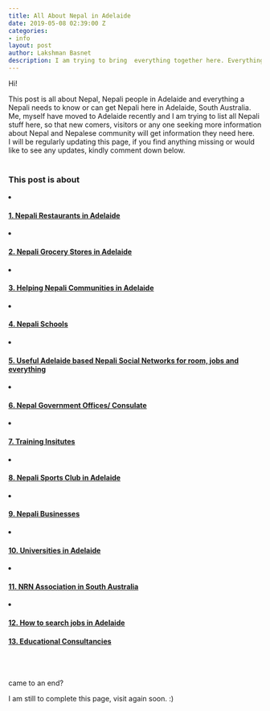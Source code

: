 ```yaml
---
title: All About Nepal in Adelaide
date: 2019-05-08 02:39:00 Z
categories:
- info
layout: post
author: Lakshman Basnet
description: I am trying to bring  everything together here. Everything about Nepal in Adelaide.Be it a Nepali restaurant, a community, businesses or grocery store.
---
```



Hi! 

This post is all about Nepal, Nepali people in Adelaide and everything a Nepali needs to know or can get Nepali here in Adelaide, South Australia.
<br>
Me, myself have moved to Adelaide recently and I am trying to list all Nepali stuff here, so that new comers, visitors or any one seeking more information about Nepal and Nepalese community will get information they need here.
<br>
I will be regularly updating this page, if you find anything missing or would like to see any updates, kindly comment down below.
<br>
<br>

<div class="row">
<div class="col-md-6 sm-5 xs-5 tableofcontent">
	<h3 class="rhre">This post is about</h3>
	<li class="hre"><a href="#restaurants"><h4>1. Nepali Restaurants in Adelaide</h4></a></li>
	<li class="hre"><a href="#grocery-stores"><h4>2. Nepali Grocery Stores in Adelaide</h4></a></li>
	<li class="hre"><a href="#communties"><h4>3. Helping Nepali Communities in Adelaide</h4></a></li>
	<li class="hre"><a href="#schools"><h4>4. Nepali Schools </h4></a></li>
	<li class="hre"><a href="#social-networks"><h4>5. Useful Adelaide based Nepali Social Networks for room, jobs and everything</h4></a></li>
  <li class="hre"><a href="#consulates"><h4>6. Nepal Government Offices/ Consulate</h4></a></li>
  <li class="hre"><a href="#training-institutes"><h4>7. Training Insitutes</h4></a></li>
  <li class="hre"><a href="#sports-club"><h4>8. Nepali Sports Club in Adelaide</h4></a></li>
   <li class="hre"><a href="#businesses"><h4>9. Nepali Businesses</h4></a></li>
    <li class="hre"><a href="#universities"><h4>10. Universities in Adelaide </h4></a></li>
    <li class="hre"><a href="#nrna"><h4>11. NRN Association in South Australia </h4></a></li>
    <li class="hre"><a href="#jobs-search"><h4>12. How to search jobs in Adelaide </h4></a></li>
	<a href="#educational-consultancies"><h4>13. Educational Consultancies </h4></a>
	

</div>

</div>
<a name="restaurants"></a>
<br><br>

came to an end? 

I am still to complete this page, visit again soon. :)
